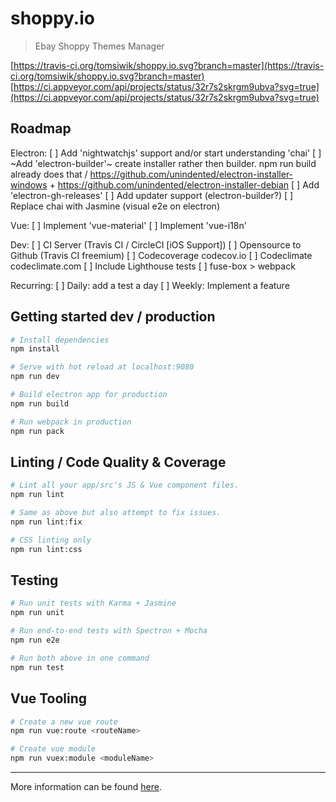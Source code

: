 # shoppy.io

> Ebay Shoppy Themes Manager

[https://travis-ci.org/tomsiwik/shoppy.io.svg?branch=master](https://travis-ci.org/tomsiwik/shoppy.io.svg?branch=master)
[https://ci.appveyor.com/api/projects/status/32r7s2skrgm9ubva?svg=true](https://ci.appveyor.com/api/projects/status/32r7s2skrgm9ubva?svg=true)


## Roadmap

Electron:
[ ] Add 'nightwatchjs' support and/or start understanding 'chai'
[ ] ~Add 'electron-builder'~ create installer rather then builder. npm run build already does that / https://github.com/unindented/electron-installer-windows + https://github.com/unindented/electron-installer-debian
[ ] Add 'electron-gh-releases'
[ ] Add updater support (electron-builder?)
[ ] Replace chai with Jasmine (visual e2e on electron)

Vue:
[ ] Implement 'vue-material'
[ ] Implement 'vue-i18n'

Dev:
[ ] CI Server (Travis CI / CircleCI [iOS Support])
[ ] Opensource to Github (Travis CI freemium)
[ ] Codecoverage codecov.io
[ ] Codeclimate codeclimate.com
[ ] Include Lighthouse tests
[ ] fuse-box > webpack

Recurring:
[ ] Daily: add a test a day
[ ] Weekly: Implement a feature

## Getting started dev / production

```bash
# Install dependencies
npm install

# Serve with hot reload at localhost:9080
npm run dev

# Build electron app for production
npm run build

# Run webpack in production
npm run pack
```

## Linting / Code Quality & Coverage

```bash
# Lint all your app/src's JS & Vue component files.
npm run lint

# Same as above but also attempt to fix issues.
npm run lint:fix

# CSS linting only
npm run lint:css
```

## Testing

```bash
# Run unit tests with Karma + Jasmine
npm run unit

# Run end-to-end tests with Spectron + Mocha
npm run e2e

# Run both above in one command
npm run test
```

## Vue Tooling

```bash
# Create a new vue route
npm run vue:route <routeName>

# Create vue module
npm run vuex:module <moduleName>
```

---

More information can be found [here](https://simulatedgreg.gitbooks.io/electron-vue/content/).
